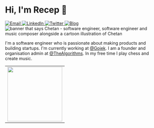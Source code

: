 # Hi, I'm Recep 👋
<a target="_blank" href="mailto:receptas.media@gmail.com" target="_blank">
<img alt="Email" src="https://img.shields.io/badge/Email-0078D4.svg?&style=for-the-badge&logo=Microsoft-Outlook&logoColor=white" />
</a>
<a target="_blank" href="https://www.linkedin.com/in/tas-recep/" target="_blank">
<img alt="LinkedIn" src="https://img.shields.io/badge/LinkedIn-0077B5.svg?&style=for-the-badge&logo=linkedin&logoColor=white" />
</a>
<a target="_blank" href="https://twitter.com/1Receptas" target="_blank">
<img alt="Twitter" src="https://img.shields.io/badge/@1Receptas-1DA1F2.svg?&style=for-the-badge&logo=twitter&logoColor=white" />
</a>
<a target="_blank" href="https://birgad.com/" target="_blank">
<img alt="Blog" src="https://img.shields.io/badge/Blog-FD8308.svg?&style=for-the-badge&logo=micro.blog&logoColor=white" />
</a>
<img src="https://i.imgur.com/" alt="banner that says Chetan - software engineer, software engineer and music composer alongside a cartoon illustration of Chetan">
<p>
   I'm a software engineer who is passionate about making products and building startups. I'm currently working at <a href="https://www.gojek.io/">@Gojek</a>. I am a founder and organisation admin at <a href="https://github.com/TheAlgorithms">@TheAlgorithms</a>. In my free time I play chess and create music. 
</p>
<table width="100%">
  <tr>
  
 <td> <img height="180em" src="https://github-readme-stats.vercel.app/api/top-langs/?username=dynamitechetan&show_icons=true&hide_border=true&layout=compact&langs_count=8"/> </td>
  </tr>
 <table>
  
